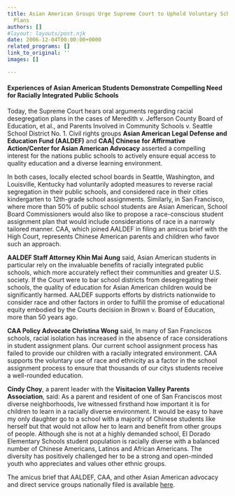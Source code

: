 ```yaml
---
title: Asian American Groups Urge Supreme Court to Uphold Voluntary School Desegregation
  Plans
authors: []
#layout: layouts/post.njk
date: 2006-12-04T00:00:00+0000
related_programs: []
link_to_original: ''
images: []

---
```

#### Experiences of Asian American Students Demonstrate Compelling Need for Racially Integrated Public Schools

Today, the Supreme Court hears oral arguments regarding racial desegregation plans in the cases of Meredith v. Jefferson County Board of Education, et al., and Parents Involved in Community Schools v. Seattle School District No. 1. Civil rights groups **Asian American Legal Defense and Education Fund (AALDEF)** and **CAA| Chinese for Affirmative Action/Center for Asian American Advocacy** asserted a compelling interest for the nations public schools to actively ensure equal access to quality education and a diverse learning environment.

In both cases, locally elected school boards in Seattle, Washington, and Louisville, Kentucky had voluntarily adopted measures to reverse racial segregation in their public schools, and considered race in their cities kindergarten to 12th-grade school assignments. Similarly, in San Francisco, where more than 50% of public school students are Asian American, School Board Commissioners would also like to propose a race-conscious student assignment plan that would include considerations of race in a narrowly tailored manner. CAA, which joined AALDEF in filing an amicus brief with the High Court, represents Chinese American parents and children who favor such an approach.

**AALDEF Staff Attorney Khin Mai Aung** said, Asian American students in particular rely on the invaluable benefits of racially integrated public schools, which more accurately reflect their communities and greater U.S. society. If the Court were to bar school districts from desegregating their schools, the quality of education for Asian American children would be significantly harmed. AALDEF supports efforts by districts nationwide to consider race and other factors in order to fulfill the promise of educational equity embodied by the Courts decision in Brown v. Board of Education, more than 50 years ago.

**CAA Policy Advocate Christina Wong** said, In many of San Franciscos schools, racial isolation has increased in the absence of race considerations in student assignment plans. Our current school assignment process has failed to provide our children with a racially integrated environment. CAA supports the voluntary use of race and ethnicity as a factor in the school assignment process to ensure that thousands of our citys students receive a well-rounded education.

**Cindy Choy**, a parent leader with the **Visitacion Valley Parents Association**, said: As a parent and resident of one of San Franciscos most diverse neighborhoods, Ive witnessed firsthand how important it is for children to learn in a racially diverse environment. It would be easy to have my only daughter go to a school with a majority of Chinese students like herself but that would not allow her to learn and benefit from other groups of people. Although she is not at a highly demanded school, El Dorado Elementary Schools student population is racially diverse with a balanced number of Chinese Americans, Latinos and African Americans. The diversity has positively challenged her to be a strong and open-minded youth who appreciates and values other ethnic groups.

The amicus brief that AALDEF, CAA, and other Asian American advocacy and direct service groups nationally filed is available [here](http://www.aaldef.org/docs/amicus-K-12_deseg-2006.pdf).